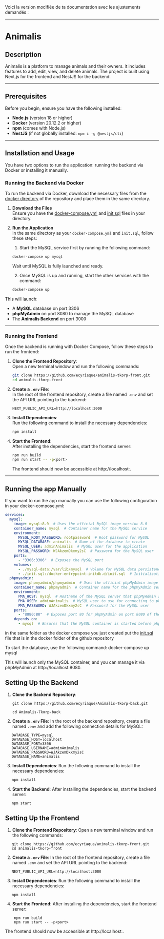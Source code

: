 Voici la version modifiée de ta documentation avec les ajustements demandés :

---

# Animalis

## Description
Animalis is a platform to manage animals and their owners. It includes features to add, edit, view, and delete animals. The project is built using Next.js for the frontend and NestJS for the backend.

---

## Prerequisites

Before you begin, ensure you have the following installed:

- **Node.js** (version 18 or higher)
- **Docker** (version 20.12.2 or higher)
- **npm** (comes with Node.js)
- **NestJS** (if not globally installed: `npm i -g @nestjs/cli`)

---

## Installation and Usage

You have two options to run the application: running the backend via Docker or installing it manually.

### Running the Backend via Docker

To run the backend via Docker, download the necessary files from the [docker directory](/docker) of the repository and place them in the same directory.

1. **Download the Files**  
   Ensure you have the [docker-compose.yml](/docker/docker-compose.yml) and [init.sql](/docker/init.sql) files in your directory.


2. **Run the Application**  
   In the same directory as your `docker-compose.yml` and `init.sql`, follow these steps:

   1. Start the MySQL service first by running the following command:

   ```bash
   docker-compose up mysql
   ```

   Wait until MySQL is fully launched and ready.

   2. Once MySQL is up and running, start the other services with the command:

   ```bash
   docker-compose up
   ```

This will launch:
- A **MySQL** database on port 3306
- **phpMyAdmin** on port 8080 to manage the MySQL database
- The **Animalis Backend** on port 3000

---



### Running the Frontend

Once the backend is running with Docker Compose, follow these steps to run the frontend:

1. **Clone the Frontend Repository**:  
   Open a new terminal window and run the following commands:
   ```bash
   git clone https://github.com/ecyriaque/animalis-tkorp-front.git
   cd animalis-tkorp-front
   ```

2. **Create a `.env` File**:  
   In the root of the frontend repository, create a file named `.env` and set the API URL pointing to the backend:
   ```env
   NEXT_PUBLIC_API_URL=http://localhost:3000
   ```

3. **Install Dependencies**:  
   Run the following command to install the necessary dependencies:
   ```bash
   npm install
   ```

4. **Start the Frontend**:  
   After installing the dependencies, start the frontend server:
   ```bash
   npm run build
   npm run start -- -p<port>
   ```
   The frontend should now be accessible at http://localhost:<port>.

---
## Running the app  Manually

If you want to run the app  manually  you can use the following configuration in your docker-compose.yml:

```yaml
services:
  mysql:
    image: mysql:8.0  # Uses the official MySQL image version 8.0
    container_name: mysql  # Container name for the MySQL service
    environment:
      MYSQL_ROOT_PASSWORD: rootpassword  # Root password for MySQL
      MYSQL_DATABASE: animalis  # Name of the database to create
      MYSQL_USER: adminAnimalis  # MySQL user for the application
      MYSQL_PASSWORD: WJAkzemDkxmy2sC  # Password for the MySQL user
    ports:
      - "3306:3306"  # Exposes the MySQL port
    volumes:
      - ./mysql-data:/var/lib/mysql  # Volume for MySQL data persistence
      - ./init.sql:/docker-entrypoint-initdb.d/init.sql  # Initialization SQL script
  phpmyadmin:
    image: phpmyadmin/phpmyadmin  # Uses the official phpMyAdmin image
    container_name: phpmyadmin  # Container name for the phpMyAdmin service
    environment:
      PMA_HOST: mysql  # Hostname of the MySQL server that phpMyAdmin should manage
      PMA_USER: adminAnimalis  # MySQL user to use for connecting to phpMyAdmin
      PMA_PASSWORD: WJAkzemDkxmy2sC  # Password for the MySQL user
    ports:
      - "8080:80"  # Exposes port 80 for phpMyAdmin on port 8080 of the host
    depends_on:
      - mysql  # Ensures that the MySQL container is started before phpMyAdmin

```
in the same folder as the docker compose you just created put the [init.sql](/docker/init.sql) file that is in the docker folder of the github repository

To start the database, use the following command:
docker-compose up mysql

This will launch only the MySQL container, and you can manage it via phpMyAdmin at http://localhost:8080.

## Setting Up the Backend

1. **Clone the Backend Repository**:

   ```
   git clone https://github.com/ecyriaque/Animalis-Tkorp-back.git
   ```
   ```
   cd Animalis-Tkorp-back
   ```
2. **Create a `.env` File**:
   In the root of the backend repository, create a file named `.env` and add the following connection details for MySQL:
```env
   DATABASE_TYPE=mysql
   DATABASE_HOST=localhost
   DATABASE_PORT=3306
   DATABASE_USERNAME=adminAnimalis
   DATABASE_PASSWORD=WJAkzemDkxmy2sC
   DATABASE_NAME=animalis
```
3. **Install Dependencies**:
   Run the following command to install the necessary dependencies:
```bash
   npm install
```

4. **Start the Backend**:
   After installing the dependencies, start the backend server:
```
   npm start
```
## Setting Up the Frontend

1. **Clone the Frontend Repository**:
   Open a new terminal window and run the following commands:
```
   git clone https://github.com/ecyriaque/animalis-tkorp-front.git
   cd animalis-tkorp-front
```
2. **Create a `.env` File**:
   In the root of the frontend repository, create a file named `.env` and set the API URL pointing to the backend:
```env
   NEXT_PUBLIC_API_URL=http://localhost:3000
```
3. **Install Dependencies**:
   Run the following command to install the necessary dependencies:
```
   npm install
```
4. **Start the Frontend**:
   After installing the dependencies, start the frontend server:
```
    npm run build
    npm run start -- -p<port>
```
The frontend should now be accessible at http://localhost:<port>.
